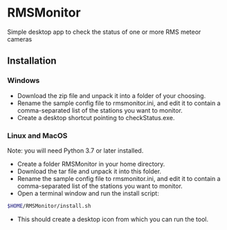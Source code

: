 # RMSMonitor
Simple desktop app to check the status of one or more RMS meteor cameras

## Installation
### Windows
* Download the zip file and unpack it into a folder of your choosing. 
* Rename the sample config file to rmsmonitor.ini, and edit it to contain a comma-separated list of the stations you want to monitor.
* Create a desktop shortcut pointing to checkStatus.exe.

### Linux and MacOS
Note: you will need Python 3.7 or later installed.
* Create a folder RMSMonitor in your home directory. 
* Download the tar file and unpack it into this folder. 
* Rename the sample config file to rmsmonitor.ini, and edit it to contain a comma-separated list of the stations you want to monitor.
* Open a terminal window and run the install script:
``` bash
$HOME/RMSMonitor/install.sh
```
* This should create a desktop icon from which you can run the tool. 
